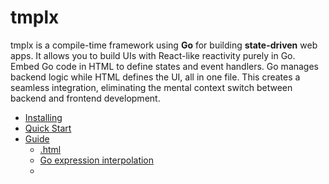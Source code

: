 # tmplx

tmplx is a compile-time framework using **Go** for building **state-driven** web apps. It allows you to build UIs with React-like reactivity purely in Go. Embed Go code in HTML to define states and event handlers. Go manages backend logic while HTML defines the UI, all in one file. This creates a seamless integration, eliminating the mental context switch between backend and frontend development.

- [Installing](#installing)
- [Quick Start](#quick-start)
- [Guide](#guide)
  - [.html](#html)
  - [Go expression interpolation](#go-expression-interpolation)
  - [<script type="text/tmplx">](#script-typetexttmplx)
  - [State](#state)
  - [Derived State](#derived-state)
  - [Event Handler](#event-handler)
    - [Arguments](#arguments)
    - [Inline Statements](#inline-statements)
  - [init()](#init)
  - [Control Flow](#control-flow)
    - [tx-if / tx-else-if / tx-else](#tx-if-tx-else-if-tx-else)
    - [tx-for](#tx-for)
  - [`<template>`](#template)
  - [Components (WIP)](#components-wip)
  - [Morphing (WIP)](#morphing-wip)
  - [tmplx cmd](#tmplx-cmd)
    - [pages directory](#pages-directory)
    - [components directory](#components-directory)
    - [output](#output)

> [!WARNING]
> The project is in active development, with some of the features incomplete, and bugs or undefined behavior may occur.

## Installing
```sh
go install github.com/gnituy18/tmplx@latest
```

## Quick Start
### 1. Set up a new project directory
```sh
mkdir proj
cd proj

mkdir pages
touch pages/index.html

touch main.go
go mod init proj
```

### 2. Edit `pages/index.html`
```html
<script type="text/tmplx">
  var name string = "tmplx" // name is a state
  var greeting string = fmt.Sprintf("Hello, %s!", name) // greeting is a derived state

  var counter int = 0 // counter is a state
  var counterTimes10 int = counter * 10 // counterTimes10 is automatically changed if counter modified.

  // declare a event handler in Go!
  func addOne() {
    counter++
  }
</script>

<html>
<head>
  <title> { name } </title>
</head>
<body>
  <h1> { greeting } </h1>

  <p>counter: { counter }</p>
  <p>counter * 10 = { counterTimes10 }</p>

  <!-- update counter by calling event handler -->
  <button tx-onclick="addOne()">Add 1</button>
</body>
</html>

```

### 3. Edit `main.go`
```go
package main

import (
	"log"
	"net/http"

	"proj/tmplx"
)

func main() {
	for _, th := range tmplx.Handlers() {
		http.HandleFunc("GET "+th.Url, th.HandlerFunc)
	}

	log.Fatal(http.ListenAndServe(":8080", nil))
}
```

### 4. Compile and Run the App
```sh
# From the proj directory
tmplx && go run .
```
Visit http://localhost:8080/ to see your web app in action.

## Guide

### `.html`
Your web app begins by creating an HTML file in the [pages](#pages-directory) directory. We chose HTML because—duh!—HTML is standardized and ensures backward compatibility across all browsers! This means you can build your app today, and even 10 years from now, tmplx will still be able to parse and handle it without issues.

Additionally, there's no need to invent a new file type to deliver all the features tmplx provides, as HTML already includes [extensibility](https://html.spec.whatwg.org/#extensibility) in its design.

You can access and modify every part of the HTML file, such as:
- adding attributes to the `<html>` tag
- customizing the `<body>` style
- adding a comment

This is often not obvious in modern frameworks. You can do whatever you want as long as it's valid HTML.
```html
<!-- /pages/index.html -->
<!DOCTYPE html>

<html lang="en">
  <head>
    <title> ... </title>
    ...
  </head>
  <body style="...">
  ...
  </body>
</html>
```

### Go Expression Interpolation

Embed Go expressions in HTML using `{}` for dynamic content. You can only place Go expressions in **text nodes** or **attribute values**; other placements cause parsing errors.

For text nodes, the output is HTML-escaped; for attribute values, it is not escaped.

Expressions are wrapped in `fmt.Sprint()` in the [output Go file](#output).

You can add `tx-ignore` to disable Go expression interpolation for that specific node's attribute values and its text children, but not the element children.
```html
<!-- /pages/index.html -->
<p class='{ strings.Join([]string{"c1", "c2"}, " ") }'>
 Hello, { user.GetNameById("id") }!
</p>

<!-- output -->
<p class="c1 c2">
 Hello, tmplx!
</p>
```

### `<script type="text/tmplx">`
tmplx extends HTML by embedding Go code within `<script>` tags. Set `type="text/tmplx"` to differentiate it from JavaScript or other languages.

The `<script>` contains valid Go code. tmplx uses a subset of Go syntax for declarative UI, including [state](#state), [derived state](#derived-state), and [event handler](#event-handler).
```diff
<!-- /pages/index.html -->
<!DOCTYPE html>

+ <script type="text/tmplx">
+ ...
+ </script>

<html lang="en">
  <head>
    <title> ... </title>
    ...
  </head>
  <body style="...">
  ...
  </body>
</html>
```

### State
State is the core of declarative UI development. It means that whenever a state changes, other UI parts react automatically.

State declaration is simply Go's variable declaration with a few rules. Since tmplx is a compiler, no special keyword is needed. Nothing new to learn.

#### Rules:
1. **Use `var` keyword; no `:=`.**
1. **Must define a type; it must be JSON marshalable and unmarshalable.**
1. **Initialization is optional. If initializing, the number of variables on the left must match expressions on the right.**

##### ❌ invalid state declarations
```html
...
<script type="text/tmplx">
  // no type
  var str = ""

  // no :=
  num := 1

  // f, w are not JSON marshalable and unmarshalable.
  var f func(int) = func(i int) {...} 
  var w io.Writer

  // the number of variables on the left must match expressions on the right.
  var a, b int = f() 
</script>
...
```
##### ✅ valid state declarations 
```html
<script type="text/tmplx">
  var name string = user.GetNameById("id")
  var m map[string]int = map[string]int{ "key": 100 }
</script>

...
<p> Hi, { name }! </p>
<p> { m["key"] } </p>
```

### Derived State

A derived state is a variable whose value is computed from other states or derived states.

It is declared as a standard Go variable. If the right-hand side (RHS) of the declaration references existing states or derived states, it is considered a derived state.

Derived states follow similar rules to regular states, with some differences:

#### Rules:
1. **Use `var` keyword; no `:=`.**
1. **Must define a type.**
1. **Initialization is optional. If initializing, the number of variables on the left must match the expressions on the right.**
1. **You cannot update derived states directly in [event handlers](#event-handler), but referencing them is allowed.**

Derived states do not require the type to be JSON marshalable/unmarshalable because they exist only on the backend.

```html
<script type="text/tmplx">
  var num1 int = 100
  var num2 int = num1 * 2
</script>

...
<p> { num1 } * 2 = { num2 } </p>
```
```html
<script type="text/tmplx">
  var classes []string = []string{"c1", "c2", "c3"}
  var class string = strings.Join(classes, " ") // derived from state 'classes'
</script>

...
<p class="{class}"> ... </p>
```

### Event Handler
You could have guessed by now: An event handler is simply a regular Go function. Event handlers mutate states or perform actions in response to user events.

Rules:
1. **Triggered via attributes with the `tx-on` prefix.**
2. **No return values. You don't need them.**

You can bind multiple events to one element: `<div tx-onmouseleave="show = false" tx-onmouseenter="show = true">`
```html
<script type="text/tmplx">
  var counter int = 0

  func add1() {
    counter += 1
  }
</script>
...
<p>{ counter }</p>
<button tx-onclick="add1()">Add 1</button>
```

#### Arguments
Event handlers can accept arguments, following these rules:

1. **Argument names cannot match state or derived state names.**
2. **Argument types must be JSON marshalable and unmarshalable.**

```html
<script type="text/tmplx">
  var counter int = 0

  func addNum(num int) {
    counter += num
  }
</script>
...
<p>{ counter }</p>
<button tx-for="i := 0; i < 10 i++" tx-onclick="addNum(i)">
  Add { i }
</button>
```

#### Inline Statements
For simple actions, embed Go statements directly in `tx-on*` attributes to mutate states, avoiding the need for separate handler functions.

Use ';' to separate multiple statements.
```html
<script type="text/tmplx">
  var num int = 1
</script>
...
<p> { num } </p>
<button tx-onclick="num++;num++">Add 2</button>
```

### `init()`

You can declare a function named `init()`, similar to Go's `init()` function. It runs once when the page loads.

It won't be compiled into an HTTP request, so you cannot call it using `tx-on*` attributes.
```html
<script type="text/tmplx">
  var user User

  func init() {
    user = user.Get("user_id")
  }
</script>
```

Another use case is when you want to initialize a state from another state but don't want it to become a derived state.
```html
<script type="text/tmplx">
  var a int = 100
  var b int

  func init() {
    b = a * 2 // b is still a state
  }
</script>
...
```

### Control Flow

#### `tx-if`, `tx-else-if`, `tx-else`

You can use any valid expression in the value of `tx-if`, `tx-else-if` that fits Go's if statement condition. The `tx-else` attribute does not require any value. New variables created in the expression will also be accessible to the children of the node. It works just like Go's conditional statements.

```html
<script type="text/tmplx">
  var num int = 1
</script>
...
<button tx-onclick="num++">Add 1</button>
<p tx-if="counter % 2 == 1"> odd </p>
<p tx-else> even </p>
```

```html
<p tx-if="user, err := user.GetUser(); err != nil">
  <span tx-if="err == ErrNotFound"> User not found</span>
</p>
<p tx-else-if='user.Name == ""'> user.Name not set </p>
<p tx-else > Hi!, { user.Name } </p>
```

#### `tx-for`
You can put every thing that fit Go's `for` statement.
```html
...
<div tx-for="_, user := range users">
  { user.Id }: { user.Name }
</div>
```
```html
...
<div tx-for="i := 0; i < 10; i++">
  <div tx-for="j := 0; j < 10; j++">
    { i } * { j } = { i * j }
  </div>
</div>
```
### `<template>`
### components (WIP)
### morphing (WIP)
### `tmplx` cmd
#### `pages` directory
#### `components` directory
#### output
